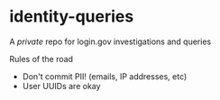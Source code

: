 # identity-queries

A *private* repo for login.gov investigations and queries

Rules of the road

- Don't commit PII! (emails, IP addresses, etc)
- User UUIDs are okay


